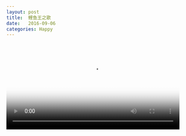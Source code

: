 ```yaml
---
layout: post
title:  鲤鱼王之歌
date:   2016-09-06
categories: Happy
---
```


<video poster="/wiki/wiki/liyuwang_poster.png" width="90%">
    <source src="/wiki/wiki/鲤鱼王之歌.mp4" type="video/mp4"/>
    鲤鱼王之歌
</video>

